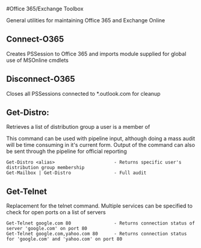 #Office 365/Exchange Toolbox

General utilities for maintaining Office 365 and Exchange Online


## Connect-O365
Creates PSSession to Office 365 and imports module supplied for global use of MSOnline cmdlets

## Disconnect-O365
Closes all PSSessions connected to *.outlook.com for cleanup

## Get-Distro:
Retrieves a list of distribution group a user is a member of

This command can be used with pipeline input, although doing a mass audit will be time consuming in it's current form.
Output of the command can also be sent through the pipeline for official reporting

    Get-Distro <alias>						- Returns specific user's distribution group membership
	Get-Mailbox | Get-Distro				- Full audit
	
## Get-Telnet
Replacement for the telnet command. Multiple services can be specified to check for open ports on a list of servers

	Get-Telnet google.com 80				- Returns connection status of server 'google.com' on port 80
	Get-Telnet google.com,yahoo.com 80		- Returns connection status for 'google.com' and 'yahoo.com' on port 80
	